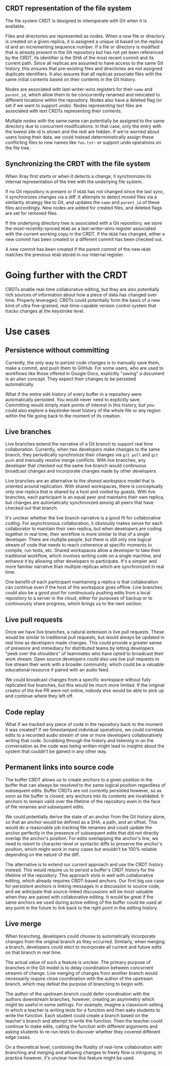 ## CRDT representation of the file system

The file system CRDT is designed to interoperate with Git when it is available.

Files and directories are represented as nodes. When a *new* file or directory is created on a given replica, it is assigned a unique id based on the replica id and an incrementing sequence number. If a file or directory is modified that is already present in the Git repository but has not yet been referenced by the CRDT, its identifier is the SHA of the most recent commit and its current path. Since all replicas are assumed to have access to the same Git history, this ensures that pre-existing files and directories are not assigned duplicate identifiers. It also assures that all replicas associate files with the same initial contents based on their contents in the Git history.

Nodes are associated with last-writer-wins registers for their `name` and `parent_id`, which allow them to be concurrently renamed and relocated to different locations within the repository. Nodes also have a deleted flag (or set if we want to support undo). Nodes representing text files are associated with text CRDTs representing their contents.

Multiple nodes with the same name can potentially be assigned to the same directory due to concurrent modifications. In that case, only the entry with the lowest site id is shown and the rest are hidden. If we're worried about users losing their data, we could instead deterministically assign these conflicting files to new names like `foo.txt~` or support undo operations on the file tree.

## Synchronizing the CRDT with the file system

When Xray first starts or when it detects a change, it synchronizes its internal representation of the tree with the underlying file system.

If no Git repository is present or if `HEAD` has not changed since the last sync, it synchronizes changes via a diff. It attempts to detect moved files via a similarity strategy like to Git, and updates the `name` and `parent_id` of these files accordingly. New nodes are added for created files, and deleted flags are set for removed files.

If the underlying directory tree is associated with a Git repository, we store the most-recently-synced `HEAD` as a last-writer-wins register associated with the current working copy in the CRDT. If the `HEAD` has changed, either a new commit has been created or a different commit has been checked out. 

A new commit has been created if the parent commit of the new `HEAD` matches the previous `HEAD` stored in our internal register.

# Going further with the CRDT

CRDTs enable real-time collaborative editing, but they are also potentially rich sources of information about how a piece of data has changed over time. Properly leveraged, CRDTs could potentially form the basis of a new kind of ultra fine-grained, real-time-capable version control system that tracks changes at the keystroke level.

# Use cases

## Persistence without committing

Currently, the only way to persist code changes is to manually save them, make a commit, and push them to GitHub. For some users, who are used to workflows like those offered in Google Docs, explicitly "saving" a document is an alien concept. They expect their changes to be persisted automatically.

What if the entire edit history of every buffer in a repository were automatically persisted. You would never need to explicitly save. Committing would simply mark points of interest in this history, but you could also explore a keystroke-level history of the whole file or any region within the file going back to the moment of its creation.

## Live branches

Live branches extend the narrative of a Git branch to support real time collaboration. Currently, when two developers make changes to the same branch, they periodically synchronize their changes via `git pull` and `git push` and manually resolve merge conflicts. With live branches, any developer that checked out the same live branch would continuous broadcast changes and incorporate changes made by other developers.

Live branches are an alternative to the *shared workspace* model that is oriented around replication. With shared workspaces, there is conceptually only one replica that is shared by a host and visited by guests. With live branches, each participant is an equal peer and maintains their own replica, but changes are automatically synchronized among all peers that have checked out that branch.

It's unclear whether the live branch narrative is a good fit for collaborative coding. For asynchronous collaboration, it obviously makes sense for each collaborator to maintain their own replica, but when developers are coding together in real time, their workflow is more similar to that of a single developer. There are multiple people, but there is still only one logical stream of code that needs to reach coherence at specific moments to compile, run tests, etc. Shared workspaces allow a developer to take their traditional workflow, which involves writing code on a single machine, and enhance it by allowing other developers to participate. It's a simpler and more familiar narrative than multiple replicas which are synchronized in real time.

One benefit of each participant maintaining a replica is that collaboration can continue even if the host of the workspace goes offline. Live branches could also be a good pool for continuously pushing edits from a local repository to a server in the cloud, either for purposes of backup or to continuously share progress, which brings us to the next section.

## Live pull requests

Once we have live branches, a natural extension is live pull requests. These would be similar to traditional pull requests, but would always be updated in real time as developers made changes. This could provide a greater sense of presence and immediacy for distributed teams by letting developers "peek over the shoulders" of teammates who have opted to broadcast their work stream. Open source developers could also use live pull requests to live stream their work with a broader community, which could be a valuable educational resource if paired with an audio feed.

We could broadcast changes from a specific workspace without fully replicated live branches, but this would be much more limited. If the original creator of the live PR were not online, nobody else would be able to pick up and continue where they left off.

## Code replay

What if we tracked any piece of code in the repository back to the moment it was created? If we timestamped individual operations, we could correlate edits to a recorded audio stream of one or more developers collaboratively writing that code. Scrubbing through the history and listening in on the conversation as the code was being written might lead to insights about the system that couldn't be gained in any other way.

## Permanent links into source code

The buffer CRDT allows us to create *anchors* to a given position in the buffer that can always be resolved to the same logical position regardless of subsequent edits. Buffer CRDTs are not currently persisted however, so as soon as the buffer is closed, any anchors into its contents are invalidated. It  anchors to remain valid over the lifetime of the repository even in the face of file renames and subsequent edits.

We could potentially derive the state of an anchor from the Git history alone, so that an anchor would be defined as a SHA, a path, and an offset. This would do a reasonable job tracking file renames and could update the anchor perfectly in the presence of subsequent edits that did not directly overlap the anchor's position. For edits overlapping the anchor's line, we need to resort to character-level or syntactic diffs to preserve the anchor's position, which might work in many cases but wouldn't be 100% reliable depending on the nature of the diff.

The alternative is to extend our current approach and use the CRDT history instead. This would require us to persist a buffer's CRDT history for the lifetime of the repository. This approach slots in well with collaborative editing, which already requires CRDT-based anchors. Our first big use case for persistent anchors is linking messages in a discussion to source code, and we anticipate that source-linked discussions will be most valuable when they are paired with collaborative editing. It would be great if the same anchors we used during active editing of the buffer could be used at any point in the future to link back to the right point in the editing history.

## Live merge

When branching, developers could choose to automatically incorporate changes from the original branch as they occurred. Similarly, when merging a branch, developers could elect to incorporate all current and future edits on that branch in real time.

The actual value of such a feature is unclear. The primary purpose of branches in the Git model is to delay coordination between concurrent streams of change. Live merging of changes from another branch would necessarily *require* close coordination with the author of the upstream branch, which may defeat the purpose of branching to begin with.

The author of the upstream branch could defer coordination with the authors downstream branches, however, creating an asymmetry which might be useful in some settings. For example, imagine a classroom setting in which a teacher is writing tests for a function and then asks students to write the function. Each student could create a branch based on the teacher's branch and attempt to write the function. Then the teacher could continue to make edits, calling the function with different arguments and asking students to re-run tests to discover whether they covered different edge cases.

On a theoretical level, combining the fluidity of real-time collaboration with branching and merging and allowing changes to freely flow is intriguing. In practice however, it's unclear how this feature might be used.


